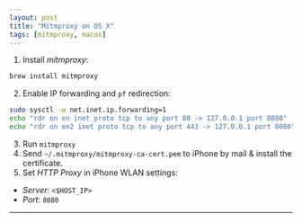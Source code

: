 ```yaml
---
layout: post
title: "Mitmproxy on OS X"
tags: [mitmproxy, macos]
---
```


1. Install *mitmproxy*:
```bash
brew install mitmproxy
```
2. Enable IP forwarding and `pf` redirection:
```bash
sudo sysctl -w net.inet.ip.forwarding=1
echo "rdr on en inet proto tcp to any port 80 -> 127.0.0.1 port 8080" | sudo pfctl -v -ef -
echo "rdr on en2 inet proto tcp to any port 443 -> 127.0.0.1 port 8080" | sudo pfctl -v -ef -
```
3. Run `mitmproxy`
4. Send `~/.mitmproxy/mitmproxy-ca-cert.pem` to iPhone by mail & install the certificate.
5. Set *HTTP Proxy* in iPhone WLAN settings:
  - *Server*: `<$HOST_IP>`
  - *Port*: `8080`

---
